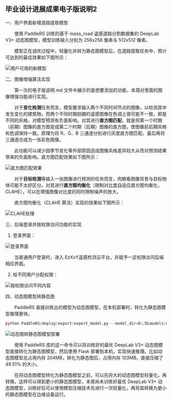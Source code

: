 ## 毕业设计进展成果电子版说明2

一、用户界面新增道路提取模型

&emsp;&emsp;使用 PaddleRS 训练的基于 mass_road 遥感道路分割数据集的 DeepLab V3+ 动态图模型，模型训练输入分别为 256x256 像素与 512x512 像素。

&emsp;&emsp;模型正在调优过程中，轻量化并转为静态图模型后，在道路提取任务中，预计可达到的最佳效果如下图所示：

![用户可用的新模型](https://ezxxy.github.io/img/新功能-道路提取.jpg)



二、图像增强算法实现

&emsp;&emsp;第一次的电子版说明.md 文件中展示的是想要添加的功能，本周对里面的图像增强功能进行实现。

&emsp;&emsp;对于**变化检测**任务而言，模型要求输入两个不同时间节点的图像，以检测其中发生变化的建筑物。而两个不同时期拍摄的遥感图像在色调上很可能不一致，即是不同的风格，对模型预测有负面影响。对其进行**直方图匹配**，就是将第一个时期（前期）图像的直方图变成第二个时期（后期）图像的直方图，使图像前后期风格和色调保持一致。原理为将 R、G、B 三通道分别进行灰度直方图匹配，最后再将三通道合成为一张彩色图像。

&emsp;&emsp;此功能可以减少因季节变化等外部原因造成图像风格差异较大从而对预测结果带来的负面影响。直方图匹配效果如下图所示：

![直方图匹配效果](https://ezxxy.github.io/img/直方图匹配效果.jpg)

&emsp;&emsp;对于**目标检测**等输入一张图像进行预测的任务而言，肉眼看图像背景与目标物体可能不太好区分。对其进行**直方图均衡化**（限制对比度自适应直方图均衡化，CLAHE），可以在增强图像对比度的同时限制噪声的放大。

&emsp;&emsp;直方图均衡化（CLAHE 算法）实现的效果如下图所示：

![CLAHE处理](https://ezxxy.github.io/img/CLAHE处理.jpg)



三、后端登录并按权限访问功能的实现

1. 登录界面：

![登录界面](https://ezxxy.github.io/img/登录页面.jpg)

&emsp;&emsp;当普通用户登录时，进入 EzXxY遥感检测云平台，并赋予一定权限访问后端相应界面。

2. 给不同用户分配权限：

![按权限访问不同内容](https://ezxxy.github.io/img/按权限访问不同内容.jpg)



四、动态图模型转静态图

&emsp;&emsp;PaddleRS 直接训练出的模型为动态图模型，在本机部署时，转化为静态图模型推理更快。

```python
python PaddleRS/deploy/export/export_model.py --model_dir=D:/DLmodels/deeplabv3p_mass_road/best_model/ --save_dir=D:/DLmodels/deeplabv3p_mass_road/static --fixed_input_shape=[512,512]
```
![动态图转静态图模型部署](https://ezxxy.github.io/img/动态图转静态图模型部署.jpg)

&emsp;&emsp;使用 PaddleRS 库的这一命令可以将训练好的最优 DeepLab V3+ 动态图模型直接转化为静态图模型，然后使用 Flask 部署到本机，实现快速推理。比如动态图模型总占用内存 204MB，转化为静态图后，占用内存 103MB，直接压缩了 49.51% 的大小。

&emsp;&emsp;在将动态图模型转化为静态图模型之前，可以先将大的动态图模型轻量化，再转换。这样可以得到更小的静态图模型，本周尚未训练好最优 DeepLab V3+ 动态图模型，训练好后可以使用模型压缩技术先进行一次轻量化，再将其转换为更小的静态图模型在边缘设备运行。



